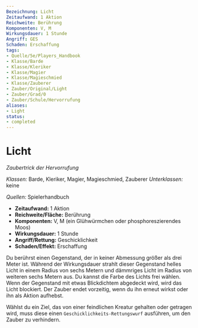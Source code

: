 ```yaml
---
Bezeichnung: Licht
Zeitaufwand: 1 Aktion
Reichweite: Berührung
Komponenten: V, M
Wirkungsdauer: 1 Stunde
Angriff: GES
Schaden: Erschaffung
tags:
- Quelle/5e/Players_Handbook
- Klasse/Barde
- Klasse/Kleriker
- Klasse/Magier
- Klasse/Magieschmied
- Klasse/Zauberer
- Zauber/Original/Light
- Zauber/Grad/0
- Zauber/Schule/Hervorrufung
aliases:
- Light
status:
- completed
---
```

# Licht
_Zaubertrick der Hervorrufung_

_Klassen:_ Barde, Kleriker, Magier, Magieschmied, Zauberer
_Unterklassen:_  keine

_Quellen:_ Spielerhandbuch

- **Zeitaufwand:** 1 Aktion
- **Reichweite/Fläche:** Berührung
- **Komponenten:** V, M (ein Glühwürmchen oder phosphoreszierendes Moos)
- **Wirkungsdauer:** 1 Stunde
- **Angriff/Rettung:** Geschicklichkeit
- **Schaden/Effekt:**  Erschaffung

Du berührst einen Gegenstand, der in keiner Abmessung größer als drei Meter ist. Während der Wirkungsdauer strahlt dieser Gegenstand helles Licht in einem Radius von sechs Metern und dämmriges Licht im Radius von weiteren sechs Metern aus. Du kannst die Farbe des Lichts frei wählen. Wenn der Gegenstand mit etwas Blickdichtem abgedeckt wird, wird das Licht blockiert. Der Zauber endet vorzeitig, wenn du ihn erneut wirkst oder ihn als Aktion aufhebst.

Wählst du ein Ziel, das von einer feindlichen Kreatur gehalten oder getragen wird, muss diese einen `Geschicklichkeits-Rettungswurf` ausführen, um den Zauber zu verhindern.